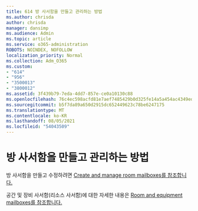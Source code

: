 ```yaml
---
title: 614 방 사서함을 만들고 관리하는 방법
ms.author: chrisda
author: chrisda
manager: dansimp
ms.audience: Admin
ms.topic: article
ms.service: o365-administration
ROBOTS: NOINDEX, NOFOLLOW
localization_priority: Normal
ms.collection: Adm_O365
ms.custom:
- "614"
- "956"
- "3500013"
- "3800012"
ms.assetid: 3f439b79-7eda-4dd7-857e-ce0a10130c88
ms.openlocfilehash: 76c4ec598acfd81e7aef7485429b0d325fe14a5a454ac4349ed3c8f90f930a89
ms.sourcegitcommit: b5f7da89a650d2915dc652449623c78be6247175
ms.translationtype: MT
ms.contentlocale: ko-KR
ms.lasthandoff: 08/05/2021
ms.locfileid: "54043509"
---
```

# <a name="how-to-create-and-manage-room-mailboxes"></a>방 사서함을 만들고 관리하는 방법

방 사서함을 만들고 수정하려면 [Create and manage room mailboxes를 참조합니다.](https://technet.microsoft.com/library/jj215781.aspx)

공간 및 장비 사서함(리소스 사서함)에 대한 자세한 내용은 [Room and equipment mailboxes를 참조합니다.](https://docs.microsoft.com/microsoft-365/admin/manage/room-and-equipment-mailboxes)
